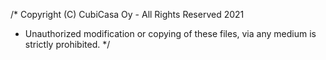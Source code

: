 /* Copyright (C) CubiCasa Oy - All Rights Reserved 2021
 * Unauthorized modification or copying of these files, via any medium is strictly prohibited.
 */
